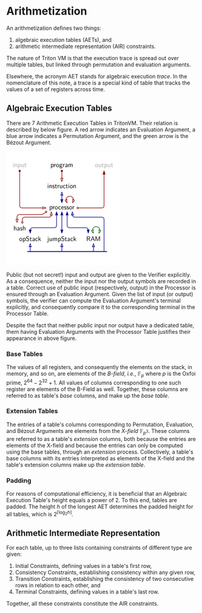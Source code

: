 # Arithmetization

An arithmetization defines two things:
1. algebraic execution tables (AETs), and
1. arithmetic intermediate representation (AIR) constraints.

The nature of Triton VM is that the execution trace is spread out over multiple tables, but linked through permutation and evaluation arguments.

Elsewhere, the acronym AET stands for algebraic execution *trace*.
In the nomenclature of this note, a trace is a special kind of table that tracks the values of a set of registers across time.

## Algebraic Execution Tables

There are 7 Arithmetic Execution Tables in TritonVM.
Their relation is described by below figure.
A red arrow indicates an Evaluation Argument, a blue arrow indicates a Permutation Argument, and the green arrow is the Bézout Argument.

![](img/aet-relations.png)

Public (but not secret!) input and output are given to the Verifier explicitly.
As a consequence, neither the input nor the output symbols are recorded in a table.
Correct use of public input (respectively, output) in the Processor is ensured through an Evaluation Argument.
Given the list of input (or output) symbols, the verifier can compute the Evaluation Argument's terminal explicitly, and consequently compare it to the corresponding terminal in the Processor Table.

Despite the fact that neither public input nor output have a dedicated table, them having Evaluation Arguments with the Processor Table justifies their appearance in above figure.

### Base Tables

The values of all registers, and consequently the elements on the stack, in memory, and so on, are elements of the _B-field_, _i.e._, $\mathbb{F}_p$ where $p$ is the Oxfoi prime, $2^{64}-2^{32}+1$.
All values of columns corresponding to one such register are elements of the B-Field as well.
Together, these columns are referred to as table's _base_ columns, and make up the _base table_.

### Extension Tables

The entries of a table's columns corresponding to Permutation, Evaluation, and Bézout Arguments are elements from the _X-field_ $\mathbb{F}_{p^3}$.
These columns are referred to as a table's _extension_ columns, both because the entries are elements of the X-field and because the entries can only be computed using the base tables, through an _extension_ process.
Collectively, a table's base columns with its entries interpreted as elements of the X-field and the table's extension columns make up the _extension table_.

### Padding

For reasons of computational efficiency, it is beneficial that an Algebraic Execution Table's height equals a power of 2.
To this end, tables are padded.
The height $h$ of the longest AET determines the padded height for all tables, which is $2^{\lceil\log_2 h\rceil}$.

## Arithmetic Intermediate Representation

For each table, up to three lists containing constraints of different type are given:
1. Initial Constraints, defining values in a table's first row,
1. Consistency Constraints, establishing consistency within any given row,
1. Transition Constraints, establishing the consistency of two consecutive rows in relation to each other, and
1. Terminal Constraints, defining values in a table's last row.

Together, all these constraints constitute the AIR constraints.
